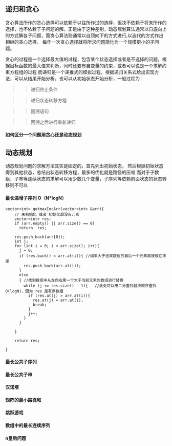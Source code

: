 
## 递归和贪心

贪心算法所作的贪心选择可以依赖于以往所作过的选择，但决不依赖于将来所作的选择，也不依赖于子问题的解。正是由于这种差别，动态规划算法通常以自底向上的方式解各子问题，而贪心算法则通常以自顶向下的方式进行,以迭代的方式作出相继的贪心选择，
每作一次贪心选择就将所求问题简化为一个规模更小的子问题。  

贪心的过程是一个选择最大值的过程，包含某个状态选择或者是不选择的问题，根据目标函数的最大值来判断，同时还要有自变量的约束，或者可以说是一个求解约束方程组的过程
而递归是一个递推式的模拟过程，根据递归关系式给出实现方法，可以从结尾开始分析，也可以从初始状态开始分析，一般过程为：
>> 递归终止条件  

>> 递归状态转移方程  

>> 回溯语句  

>> 回溯之后进行重新递归  

#### 如何区分一个问题用贪心还是动态规划

## 动态规划
动态规划问题的求解方法其实是固定的，首先列出初始状态， 然后根据初始状态得到其他状态，总结出状态转移方程，最多的优化就是路径的压缩
而对于子数组，子串等连续状态的求解可以用少数几个变量，子序列等依赖前面状态的状态转移则不可以

####  最长递增子序列 O（N*logN）
```
vector<int> getmaxIncArr(vector<int> &arr){
	// 未初始化 或者 初始化后没有元素
    vector<int> res;
    if (arr.empty() || arr.size() == 0)
      return  res;

    res.push_back(arr[0]);
    int j;
    for (int i = 0; i < arr.size(); i++){
      j = 0; 
      if (res.back() < arr.at(i)){ //如果大于结果数组的最后一个元素直接放在末尾
        res.push_back(arr.at(i));
      }
      else
      { //找到数组中从左向右第一个大于当前元素的数组进行替换
        while (j <= res.size() - 1){   //此处可以用二分查找替换顺序查找 O(logN)，因为 res 是有序数组
          if (res.at(j) > arr.at(i)){
            res.at(j) = arr.at(i);
            break;
          }
          j++;
        }
      }

	}

	return res;

}
```
#### 最长公共子序列
#### 最长公共子串
#### 汉诺塔
#### 矩阵的最小路径和
#### 跳跃游戏
#### 数组中的最长连续序列
#### n皇后问题
